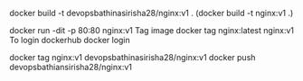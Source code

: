 docker build -t devopsbathinasirisha28/nginx:v1 .
(docker build -t nginx:v1 .)

docker run -dit -p 80:80 nginx:v1
Tag image
docker tag nginx:latest nginx:v1
To login dockerhub
 docker login

 docker tag nginx:v1 devopsbathinasirisha28/nginx:v1
 docker push devopsbathiansirisha28/nginx:v1

